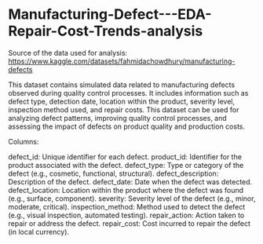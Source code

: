# Manufacturing-Defect---EDA-Repair-Cost-Trends-analysis
Source of the data used for analysis: 
https://www.kaggle.com/datasets/fahmidachowdhury/manufacturing-defects

This dataset contains simulated data related to manufacturing defects observed during quality control processes. It includes information such as defect type, detection date, location within the product, severity level, inspection method used, and repair costs. This dataset can be used for analyzing defect patterns, improving quality control processes, and assessing the impact of defects on product quality and production costs.

Columns:

defect_id: Unique identifier for each defect.
product_id: Identifier for the product associated with the defect.
defect_type: Type or category of the defect (e.g., cosmetic, functional, structural).
defect_description: Description of the defect.
defect_date: Date when the defect was detected.
defect_location: Location within the product where the defect was found (e.g., surface, component).
severity: Severity level of the defect (e.g., minor, moderate, critical).
inspection_method: Method used to detect the defect (e.g., visual inspection, automated testing).
repair_action: Action taken to repair or address the defect.
repair_cost: Cost incurred to repair the defect (in local currency).
